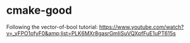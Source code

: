 # cmake-good
Following the vector-of-bool tutorial: https://www.youtube.com/watch?v=_yFPO1ofyF0&amp;list=PLK6MXr8gasrGmIiSuVQXpfFuE1uPT615s
